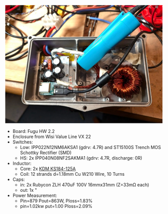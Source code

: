 
<img src="../img/fisi.webp" width="500">

- Board: Fugu HW 2.2
- Enclosure from Wisi Value Line VX 22
- Switches:
  - Low: IPP022N12NM6AKSA1 (gdrv: 4.7R) and  ST15100S Trench MOS Schottky Rectifier (SMD)
  - HS: 2x IPP040N08NF2SAKMA1 (gdrv: 4.7R, discharge: 0R)
- Inductor:
  - Core: 2x [KDM KS184-125A](https://www.semic.info/ljf-t184-s-125a-bk/)
  - Coil: 12 strands d=1.18mm Cu W210 Wire, 10 Turns
- Caps:
  - in: 2x Rubycon ZLH 470uF 100V 16mmx31mm (Z=33mΩ each)
  - out: 1x "
- Power Measurement:
  - Pin=879 Pout=863W, Ploss=1.83%
  - pin=1.02kw put=1.00 Ploss=2.09%